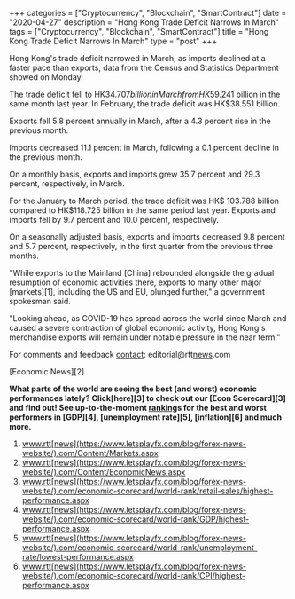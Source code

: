 +++
categories = ["Cryptocurrency", "Blockchain", "SmartContract"]
date = "2020-04-27"
description = "Hong Kong Trade Deficit Narrows In March"
tags = ["Cryptocurrency", "Blockchain", "SmartContract"]
title = "Hong Kong Trade Deficit Narrows In March"
type = "post"
+++

Hong Kong's trade deficit narrowed in March, as imports declined at a
faster pace than exports, data from the Census and Statistics Department
showed on Monday.

The trade deficit fell to HK$34.707 billion in March from HK$59.241
billion in the same month last year. In February, the trade deficit was
HK$38.551 billion.

Exports fell 5.8 percent annually in March, after a 4.3 percent rise in
the previous month.

Imports decreased 11.1 percent in March, following a 0.1 percent decline
in the previous month.

On a monthly basis, exports and imports grew 35.7 percent and 29.3
percent, respectively, in March.

For the January to March period, the trade deficit was HK$ 103.788
billion compared to HK$118.725 billion in the same period last year.
Exports and imports fell by 9.7 percent and 10.0 percent, respectively.

On a seasonally adjusted basis, exports and imports decreased 9.8
percent and 5.7 percent, respectively, in the first quarter from the
previous three months.

"While exports to the Mainland [China] rebounded alongside the gradual
resumption of economic activities there, exports to many other major
[markets][1], including the US and EU, plunged further," a government
spokesman said.

"Looking ahead, as COVID-19 has spread across the world since March and
caused a severe contraction of global economic activity, Hong Kong's
merchandise exports will remain under notable pressure in the near
term."

For comments and feedback [contact](https://www.playgroundfx.com/contact/): editorial@rtt[news](https://www.letsplayfx.com/blog/forex-news-website/).com

[Economic News][2]

 **What parts of the world are seeing the best (and worst) economic
performances lately? Click[here][3] to check out our [Econ Scorecard][3]
and find out! See up-to-the-moment [ranking](https://www.playgroundfx.com/blog/crypto-exchange-ranking/)s for the best and worst
performers in [GDP][4], [unemployment rate][5], [inflation][6] and much
more.**

   1. www.rtt[news](https://www.letsplayfx.com/blog/forex-news-website/).com/Content/Markets.aspx
   2. www.rtt[news](https://www.letsplayfx.com/blog/forex-news-website/).com/Content/EconomicNews.aspx
   3. www.rtt[news](https://www.letsplayfx.com/blog/forex-news-website/).com/economic-scorecard/world-rank/retail-sales/highest-performance.aspx
   4. www.rtt[news](https://www.letsplayfx.com/blog/forex-news-website/).com/economic-scorecard/world-rank/GDP/highest-performance.aspx
   5. www.rtt[news](https://www.letsplayfx.com/blog/forex-news-website/).com/economic-scorecard/world-rank/unemployment-rate/lowest-performance.aspx
   6. www.rtt[news](https://www.letsplayfx.com/blog/forex-news-website/).com/economic-scorecard/world-rank/CPI/highest-performance.aspx